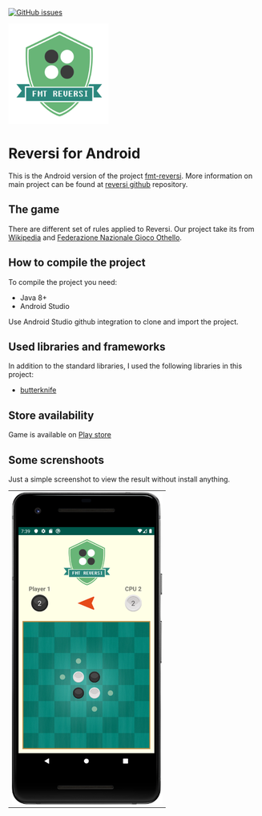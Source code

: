 [![GitHub issues](https://img.shields.io/github/issues/xcesco/reversi-android.svg)](https://github.com/xcesco/reversi-android/issues)

<img src="https://github.com/xcesco/reversi-android/blob/master/docs/logo.png" alt="logo" width="200"/>

# Reversi for Android
This is the Android version of the project <a href="https://github.com/xcesco/reversi">fmt-reversi</a>. More information
on main project can be found at <a href="https://github.com/xcesco/reversi">reversi github</a> repository. 

## The game
There are different set of rules applied to Reversi. Our project take its from [Wikipedia](https://en.wikipedia.org/wiki/Reversi) 
and [Federazione Nazionale Gioco Othello](http://www.fngo.it/regole.asp).

## How to compile the project
To compile the project you need:

 - Java 8+
 - Android Studio
 
Use Android Studio github integration to clone and import the project.

## Used libraries and frameworks
In addition to the standard libraries, I used the following libraries in this project:

 - [butterknife](https://jakewharton.github.io/butterknife/)

## Store availability
Game is available on [Play store](https://play.google.com/store/apps/details?id=it.fmt.games.reversi.android)

## Some screnshoots
 Just a simple screenshot to view the result without install anything.
 
 <table>
 <row>
 <td><img src="https://github.com/xcesco/reversi-android/blob/master/docs/android_screenshot.png" alt="logo" width="300"/></td>
 </row>
 </table>

